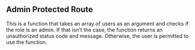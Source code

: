 ## Admin Protected Route

This is a function that takes an array of users as an argument and checks if the role is an admin.
If that isn't the case, the function returns an unauthorized status code and message. 
Otherwise, the user is permitted to use the function. 